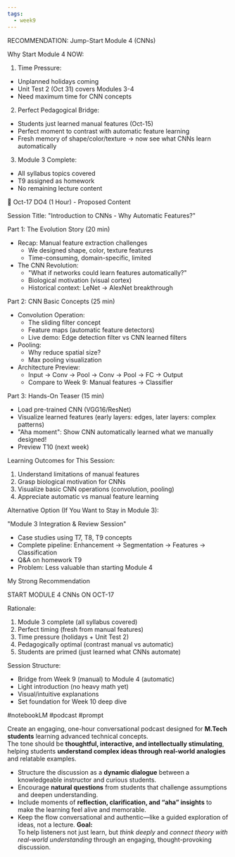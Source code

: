 ```yaml
---
tags:
  - week9
---
```

RECOMMENDATION: Jump-Start Module 4 (CNNs)

  Why Start Module 4 NOW:

  1. Time Pressure:
  - Unplanned holidays coming
  - Unit Test 2 (Oct 31) covers Modules 3-4
  - Need maximum time for CNN concepts

  2. Perfect Pedagogical Bridge:
  - Students just learned manual features (Oct-15)
  - Perfect moment to contrast with automatic feature learning
  - Fresh memory of shape/color/texture → now see what CNNs learn automatically

  3. Module 3 Complete:
  - All syllabus topics covered
  - T9 assigned as homework
  - No remaining lecture content

  📅 Oct-17 DO4 (1 Hour) - Proposed Content

  Session Title: "Introduction to CNNs - Why Automatic Features?"

  Part 1: The Evolution Story (20 min)
  - Recap: Manual feature extraction challenges
    - We designed shape, color, texture features
    - Time-consuming, domain-specific, limited
  - The CNN Revolution:
    - "What if networks could learn features automatically?"
    - Biological motivation (visual cortex)
    - Historical context: LeNet → AlexNet breakthrough

  Part 2: CNN Basic Concepts (25 min)
  - Convolution Operation:
    - The sliding filter concept
    - Feature maps (automatic feature detectors)
    - Live demo: Edge detection filter vs CNN learned filters
  - Pooling:
    - Why reduce spatial size?
    - Max pooling visualization
  - Architecture Preview:
    - Input → Conv → Pool → Conv → Pool → FC → Output
    - Compare to Week 9: Manual features → Classifier

  Part 3: Hands-On Teaser (15 min)
  - Load pre-trained CNN (VGG16/ResNet)
  - Visualize learned features (early layers: edges, later layers: complex patterns)
  - "Aha moment": Show CNN automatically learned what we manually designed!
  - Preview T10 (next week)

  Learning Outcomes for This Session:

  1. Understand limitations of manual features
  2. Grasp biological motivation for CNNs
  3. Visualize basic CNN operations (convolution, pooling)
  4. Appreciate automatic vs manual feature learning

  Alternative Option (If You Want to Stay in Module 3):

  "Module 3 Integration & Review Session"

  - Case studies using T7, T8, T9 concepts
  - Complete pipeline: Enhancement → Segmentation → Features → Classification
  - Q&A on homework T9
  - Problem: Less valuable than starting Module 4

  My Strong Recommendation

  START MODULE 4 CNNs ON OCT-17

  Rationale:
  1. Module 3 complete (all syllabus covered)
  2. Perfect timing (fresh from manual features)
  3. Time pressure (holidays + Unit Test 2)
  4. Pedagogically optimal (contrast manual vs automatic)
  5. Students are primed (just learned what CNNs automate)

  Session Structure:
  - Bridge from Week 9 (manual) to Module 4 (automatic)
  - Light introduction (no heavy math yet)
  - Visual/intuitive explanations
  - Set foundation for Week 10 deep dive

#notebookLM #podcast #prompt 

Create an engaging, one-hour conversational podcast designed for **M.Tech students** learning advanced technical concepts.  
The tone should be **thoughtful, interactive, and intellectually stimulating**, helping students **understand complex ideas through real-world analogies** and relatable examples.
- Structure the discussion as a **dynamic dialogue** between a knowledgeable instructor and curious students.
- Encourage **natural questions** from students that challenge assumptions and deepen understanding.
- Include moments of **reflection, clarification, and “aha” insights** to make the learning feel alive and memorable.
- Keep the flow conversational and authentic—like a guided exploration of ideas, not a lecture.
**Goal:**  
To help listeners not just learn, but _think deeply_ and _connect theory with real-world understanding_ through an engaging, thought-provoking discussion.


